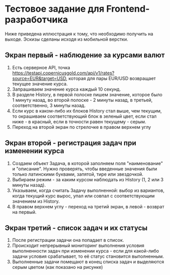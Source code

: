 # Тестовое задание для Frontend-разработчика

Ниже приведена иллюстрация к тому, что необходимо получить на выходе. Эскизы сделаны исходя из мобильной верстки.


## Экран первый - наблюдение за курсами валют

1. Есть серверное API, точка https://testapi.copernicusgold.com/api/v1/rates?source=EUR&target=USD,
   которая для пары EUR/USD возвращает текущее значение курса.
2. Запрашиваем значение курса каждый 10 секунд.
3. В разделе History, в первой полоске пишем значение, которое было 1 минуту назад, во второй полоске - 2 минуты назад, в третьей, соответственно, 3 минуты назад.
4. Если курс в каком-либо их блоков History стал выше, чем текущим, то окрашиваем соответствующий блок в зеленый цвет, если стал ниже - в красный, если в точности равен текущему - серым.
5. Переход на второй экран по стрелочке в правом верхнем углу



## Экран второй - регистрация задач при изменении курса

1. Создаем объект Задача, в которой заполняем поля "наименование" и "описание". Нужно проверять, чтобы введенные значения были только латинскими буквами, запятой, тире или звездочкой.
2. Выбираем режим - за каким курсом наблюдать из History (1, 2 или 3 минуты назад).
3. Указываем, когда считать Задачу выполненной: выбор из вариантов, когда текущий курс вырос, упал или совпал с соответствующим значением из History.
4. В правом верхнем углу - переход на третий экран, в левой - возврат на первый.



## Экран третий - список задач и их статусы

1. После регистрации задачи она попадает в список.
2. Происходит непрерывный мониторинг выполнения условия выполненности задач при изменении курса - если для какой-либо задачи условия срабатывает, то её статус становится выполненным.
3. Выполненные задачи помещают в конец списка задач и выделяются серым цветом (как показано на рисунке)
